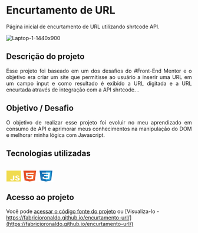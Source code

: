 # Encurtamento de URL
Página inicial de encurtamento de URL utilizando shrtcode API.

![Laptop-1-1440x900](https://user-images.githubusercontent.com/53456439/209980369-6764e870-4f6f-42b1-9ef1-aabd11347e39.png)

## Descrição do projeto

<p align="justify">Esse projeto foi baseado em um dos desafios do #Front-End Mentor e o objetivo era criar um site que permitisse ao usuário a inserir uma URL em um campo input
e como resultado é exibido a URL digitada e a URL encurtada através de integração com a API shrtcode. 
.</p>

## Objetivo / Desafio

<p align="justify">O objetivo de realizar esse projeto foi evoluir no meu aprendizado em consumo de API e aprimorar meus conhecimentos na manipulação do DOM e melhorar minha lógica com Javascript.</p>

## Tecnologias utilizadas

<div style="display: inline_block"><br>
  <img align="center" alt="Js" height="30" width="40" src="https://raw.githubusercontent.com/devicons/devicon/master/icons/javascript/javascript-plain.svg">
  <!--<img align="center" alt="Ts" height="30" width="40" src="https://raw.githubusercontent.com/devicons/devicon/master/icons/typescript/typescript-plain.svg">
  <img align="center" alt="React" height="30" width="40" src="https://raw.githubusercontent.com/devicons/devicon/master/icons/react/react-original.svg">-->
  <img align="center" alt="HTML" height="30" width="40" src="https://raw.githubusercontent.com/devicons/devicon/master/icons/html5/html5-original.svg">
  <img align="center" alt="CSS" height="30" width="40" src="https://raw.githubusercontent.com/devicons/devicon/master/icons/css3/css3-original.svg">
</div>

## Acesso ao projeto

Você pode [acessar o código fonte do projeto](https://github.com/fabricioronaldo/encurtamento-url) ou [Visualiza-lo - https://fabricioronaldo.github.io/encurtamento-url/](https://fabricioronaldo.github.io/encurtamento-url/) 


 
